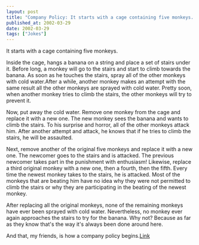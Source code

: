 ```yaml
---
layout: post
title: "Company Policy: It starts with a cage containing five monkeys..."
published_at: 2002-03-29
date: 2002-03-29
tags: ["Jokes"]
---
```


It starts with a cage containing five monkeys.  

Inside the cage, hangs a banana on a string and place a set of stairs under it. Before long, a monkey will go to the stairs and start to climb towards the banana. As soon as he touches the stairs, spray all of the other monkeys with cold water.After a while, another monkey makes an attempt with the same result all the other monkeys are sprayed with cold water. Pretty soon, when another monkey tries to climb the stairs, the other monkeys will try to prevent it.  

Now, put away the cold water. Remove one monkey from the cage and replace it with a new one. The new monkey sees the banana and wants to climb the stairs. To his surprise and horror, all of the other monkeys attack him. After another attempt and attack, he knows that if he tries to climb the stairs, he will be assaulted.  

Next, remove another of the original five monkeys and replace it with a new one. The newcomer goes to the stairs and is attacked. The previous newcomer takes part in the punishment with enthusiasm! Likewise, replace a third original monkey with a new one, then a fourth, then the fifth. Every time the newest monkey takes to the stairs, he is attacked. Most of the monkeys that are beating him have no idea why they were not permitted to climb the stairs or why they are participating in the beating of the newest monkey.  

After replacing all the original monkeys, none of the remaining monkeys have ever been sprayed with cold water. Nevertheless, no monkey ever again approaches the stairs to try for the banana. Why not? Because as far as they know that's the way it's always been done around here.  

And that, my friends, is how a company policy begins.[Link](http://julian.weblogs.com/stories/storyReader$184)  